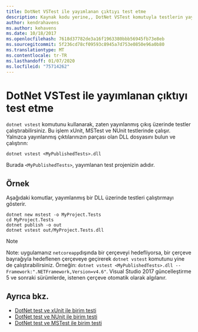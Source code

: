 ```yaml
---
title: DotNet VSTest ile yayımlanan çıktıyı test etme
description: Kaynak kodu yerine,, DotNet VSTest komutuyla testlerin yayımlanmış kitaplıklarda nasıl çalıştırılacağını öğrenin.
author: kendrahavens
ms.author: kehavens
ms.date: 10/18/2017
ms.openlocfilehash: 7618d37782de3a16f1963380bbb56945fb73e8eb
ms.sourcegitcommit: 5f236cd78cf09593c8945a7d753e0850e96a0b80
ms.translationtype: MT
ms.contentlocale: tr-TR
ms.lasthandoff: 01/07/2020
ms.locfileid: "75714262"
---
```

# <a name="test-published-output-with-dotnet-vstest"></a>DotNet VSTest ile yayımlanan çıktıyı test etme

`dotnet vstest` komutunu kullanarak, zaten yayınlanmış çıkış üzerinde testler çalıştırabilirsiniz. Bu işlem xUnit, MSTest ve NUnit testlerinde çalışır. Yalnızca yayınlanmış çıktılarınızın parçası olan DLL dosyasını bulun ve çalıştırın:

```dotnetcli
dotnet vstest <MyPublishedTests>.dll
```

Burada `<MyPublishedTests>`, yayımlanan test projenizin adıdır.

## <a name="example"></a>Örnek

Aşağıdaki komutlar, yayımlanmış bir DLL üzerinde testleri çalıştırmayı gösterir.

```dotnetcli
dotnet new mstest -o MyProject.Tests
cd MyProject.Tests
dotnet publish -o out
dotnet vstest out/MyProject.Tests.dll
```

> [!NOTE]
> Note: uygulamanız `netcoreapp`dışında bir çerçeveyi hedefliyorsa, bir çerçeve bayrağıyla hedeflenen çerçeveye geçirerek `dotnet vstest` komutunu yine de çalıştırabilirsiniz. Örneğin: `dotnet vstest <MyPublishedTests>.dll --Framework:".NETFramework,Version=v4.6"`. Visual Studio 2017 güncelleştirme 5 ve sonraki sürümlerde, istenen çerçeve otomatik olarak algılanır.

## <a name="see-also"></a>Ayrıca bkz.

- [DotNet test ve xUnit ile birim testi](unit-testing-with-dotnet-test.md)
- [DotNet test ve NUnit ile birim testi](unit-testing-with-nunit.md)
- [DotNet test ve MSTest ile birim testi](unit-testing-with-mstest.md)
